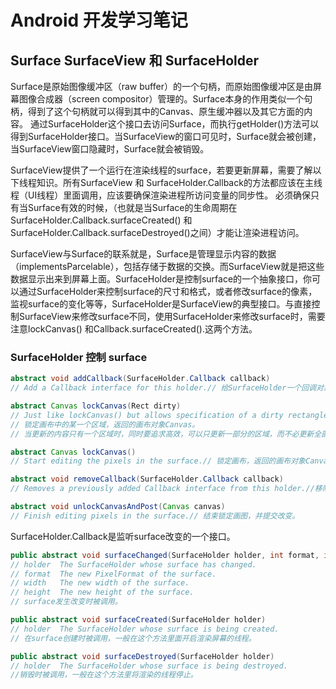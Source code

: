 # Android 开发学习笔记

## Surface SurfaceView 和 SurfaceHolder

Surface是原始图像缓冲区（raw buffer）的一个句柄，而原始图像缓冲区是由屏幕图像合成器（screen compositor）管理的。Surface本身的作用类似一个句柄，得到了这个句柄就可以得到其中的Canvas、原生缓冲器以及其它方面的内容。
通过SurfaceHolder这个接口去访问Surface，而执行getHolder()方法可以得到SurfaceHolder接口。当SurfaceView的窗口可见时，Surface就会被创建，当SurfaceView窗口隐藏时，Surface就会被销毁。

SurfaceView提供了一个运行在渲染线程的surface，若要更新屏幕，需要了解以下线程知识。所有SurfaceView 和 SurfaceHolder.Callback的方法都应该在主线程（UI线程）里面调用，应该要确保渲染进程所访问变量的同步性。
必须确保只有当Surface有效的时候，（也就是当Surface的生命周期在SurfaceHolder.Callback.surfaceCreated() 和SurfaceHolder.Callback.surfaceDestroyed()之间）才能让渲染进程访问。

SurfaceView与Surface的联系就是，Surface是管理显示内容的数据（implementsParcelable），包括存储于数据的交换。而SurfaceView就是把这些数据显示出来到屏幕上面。SurfaceHolder是控制surface的一个抽象接口，你可以通过SurfaceHolder来控制surface的尺寸和格式，或者修改surface的像素，监视surface的变化等等，SurfaceHolder是SurfaceView的典型接口。与直接控制SurfaceView来修改surface不同，使用SurfaceHolder来修改surface时，需要注意lockCanvas() 和Callback.surfaceCreated().这两个方法。

### SurfaceHolder 控制 surface

```java
abstract void addCallback(SurfaceHolder.Callback callback)
// Add a Callback interface for this holder.// 给SurfaceHolder一个回调对象。

abstract Canvas lockCanvas(Rect dirty)
// Just like lockCanvas() but allows specification of a dirty rectangle.
// 锁定画布中的某一个区域，返回的画布对象Canvas。
// 当更新的内容只有一个区域时，同时要追求高效，可以只更新一部分的区域，而不必更新全部画布区域。

abstract Canvas lockCanvas()
// Start editing the pixels in the surface.// 锁定画布，返回的画布对象Canvas。

abstract void removeCallback(SurfaceHolder.Callback callback)
// Removes a previously added Callback interface from this holder.//移除回调对象。

abstract void unlockCanvasAndPost(Canvas canvas)
// Finish editing pixels in the surface.// 结束锁定画图，并提交改变。
```

SurfaceHolder.Callback是监听surface改变的一个接口。

```java
public abstract void surfaceChanged(SurfaceHolder holder, int format, int width, int height)
// holder  The SurfaceHolder whose surface has changed.
// format  The new PixelFormat of the surface.
// width   The new width of the surface.
// height  The new height of the surface.
// surface发生改变时被调用。

public abstract void surfaceCreated(SurfaceHolder holder)
// holder  The SurfaceHolder whose surface is being created.
// 在surface创建时被调用，一般在这个方法里面开启渲染屏幕的线程。

public abstract void surfaceDestroyed(SurfaceHolder holder)
// holder  The SurfaceHolder whose surface is being destroyed.
//销毁时被调用，一般在这个方法里将渲染的线程停止。
